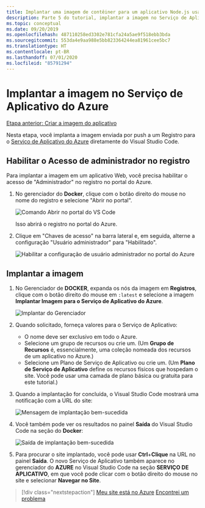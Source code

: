 ```yaml
---
title: Implantar uma imagem de contêiner para um aplicativo Node.js usando o Visual Studio Code
description: Parte 5 do tutorial, implantar a imagem no Serviço de Aplicativo do Azure
ms.topic: conceptual
ms.date: 09/20/2019
ms.openlocfilehash: 487110258ed3302e781cfa24a5ae9f518ebb3bda
ms.sourcegitcommit: 553da4e9aa988e5bb823364244ea81961cee5bc7
ms.translationtype: HT
ms.contentlocale: pt-BR
ms.lasthandoff: 07/01/2020
ms.locfileid: "85791294"
---
```

# <a name="deploy-the-image-to-azure-app-service"></a>Implantar a imagem no Serviço de Aplicativo do Azure

[Etapa anterior: Criar a imagem do aplicativo](tutorial-vscode-docker-node-04.md)

Nesta etapa, você implanta a imagem enviada por push a um Registro para o [Serviço de Aplicativo do Azure](https://azure.microsoft.com/services/app-service/) diretamente do Visual Studio Code.

## <a name="enable-admin-access-on-the-registry"></a>Habilitar o Acesso de administrador no registro

Para implantar a imagem em um aplicativo Web, você precisa habilitar o acesso de "Administrador" no registro no portal do Azure.

1. No gerenciador do **Docker**, clique com o botão direito do mouse no nome do registro e selecione "Abrir no portal". 

    ![Comando Abrir no portal do VS Code](media/deploy-containers/open-in-portal.png)

    Isso abrirá o registro no portal do Azure.

1. Clique em "Chaves de acesso" na barra lateral e, em seguida, alterne a configuração "Usuário administrador" para "Habilitado".  
    
    ![Habilitar a configuração de usuário administrador no portal do Azure](media/deploy-containers/access-keys.png)

## <a name="deploy-image"></a>Implantar a imagem

1. No Gerenciador de **DOCKER**, expanda os nós da imagem em **Registros**, clique com o botão direito do mouse em `:latest` e selecione a imagem **Implantar Imagem para o Serviço de Aplicativo do Azure**.

    ![Implantar do Gerenciador](media/deploy-containers/deploy-image-command.png)

1. Quando solicitado, forneça valores para o Serviço de Aplicativo:

    - O nome deve ser exclusivo em todo o Azure.
    - Selecione um grupo de recursos ou crie um. (Um **Grupo de Recursos** é, essencialmente, uma coleção nomeada dos recursos de um aplicativo no Azure.)
    - Selecione um Plano de Serviço de Aplicativo ou crie um. (Um **Plano de Serviço de Aplicativo** define os recursos físicos que hospedam o site. Você pode usar uma camada de plano básica ou gratuita para este tutorial.)

1. Quando a implantação for concluída, o Visual Studio Code mostrará uma notificação com a URL do site:

    ![Mensagem de implantação bem-sucedida](media/deploy-containers/deploy-successful.png)

1. Você também pode ver os resultados no painel **Saída** do Visual Studio Code na seção do **Docker**:

    ![Saída de implantação bem-sucedida](media/deploy-containers/deploy-output.png)

1. Para procurar o site implantado, você pode usar **Ctrl**+**Clique** na URL no painel **Saída**. O novo Serviço de Aplicativo também aparece no gerenciador do **AZURE** no Visual Studio Code na seção **SERVIÇO DE APLICATIVO**, em que você pode clicar com o botão direito do mouse no site e selecionar **Navegar no Site**.

> [!div class="nextstepaction"]
> [Meu site está no Azure](tutorial-vscode-docker-node-06.md) [Encontrei um problema](https://www.research.net/r/PWZWZ52?tutorial=docker-extension&step=deploy-app)
